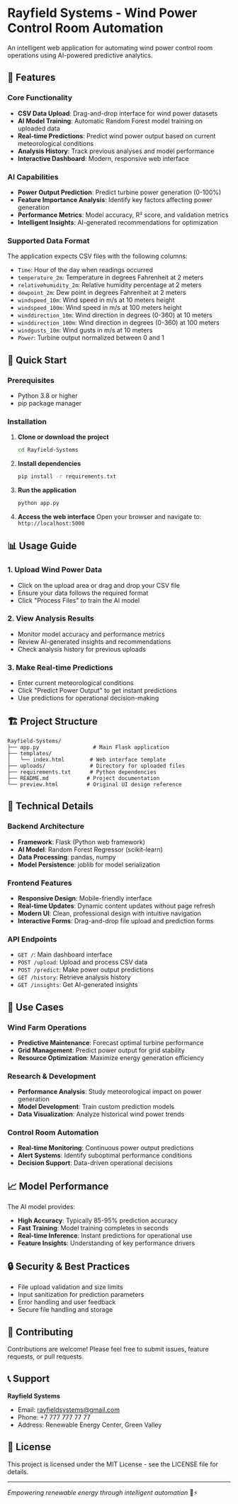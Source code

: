# Rayfield Systems - Wind Power Control Room Automation

An intelligent web application for automating wind power control room operations using AI-powered predictive analytics.

## 🌟 Features

### Core Functionality
- **CSV Data Upload**: Drag-and-drop interface for wind power datasets
- **AI Model Training**: Automatic Random Forest model training on uploaded data
- **Real-time Predictions**: Predict wind power output based on current meteorological conditions
- **Analysis History**: Track previous analyses and model performance
- **Interactive Dashboard**: Modern, responsive web interface

### AI Capabilities
- **Power Output Prediction**: Predict turbine power generation (0-100%)
- **Feature Importance Analysis**: Identify key factors affecting power generation
- **Performance Metrics**: Model accuracy, R² score, and validation metrics
- **Intelligent Insights**: AI-generated recommendations for optimization

### Supported Data Format
The application expects CSV files with the following columns:
- `Time`: Hour of the day when readings occurred
- `temperature_2m`: Temperature in degrees Fahrenheit at 2 meters
- `relativehumidity_2m`: Relative humidity percentage at 2 meters
- `dewpoint_2m`: Dew point in degrees Fahrenheit at 2 meters
- `windspeed_10m`: Wind speed in m/s at 10 meters height
- `windspeed_100m`: Wind speed in m/s at 100 meters height
- `winddirection_10m`: Wind direction in degrees (0-360) at 10 meters
- `winddirection_100m`: Wind direction in degrees (0-360) at 100 meters
- `windgusts_10m`: Wind gusts in m/s at 10 meters
- `Power`: Turbine output normalized between 0 and 1

## 🚀 Quick Start

### Prerequisites
- Python 3.8 or higher
- pip package manager

### Installation

1. **Clone or download the project**
   ```bash
   cd Rayfield-Systems
   ```

2. **Install dependencies**
   ```bash
   pip install -r requirements.txt
   ```

3. **Run the application**
   ```bash
   python app.py
   ```

4. **Access the web interface**
   Open your browser and navigate to: `http://localhost:5000`

## 📊 Usage Guide

### 1. Upload Wind Power Data
- Click on the upload area or drag and drop your CSV file
- Ensure your data follows the required format
- Click "Process Files" to train the AI model

### 2. View Analysis Results
- Monitor model accuracy and performance metrics
- Review AI-generated insights and recommendations
- Check analysis history for previous uploads

### 3. Make Real-time Predictions
- Enter current meteorological conditions
- Click "Predict Power Output" to get instant predictions
- Use predictions for operational decision-making

## 🏗️ Project Structure

```
Rayfield-Systems/
├── app.py                 # Main Flask application
├── templates/
│   └── index.html        # Web interface template
├── uploads/              # Directory for uploaded files
├── requirements.txt      # Python dependencies
├── README.md            # Project documentation
└── preview.html         # Original UI design reference
```

## 🔧 Technical Details

### Backend Architecture
- **Framework**: Flask (Python web framework)
- **AI Model**: Random Forest Regressor (scikit-learn)
- **Data Processing**: pandas, numpy
- **Model Persistence**: joblib for model serialization

### Frontend Features
- **Responsive Design**: Mobile-friendly interface
- **Real-time Updates**: Dynamic content updates without page refresh
- **Modern UI**: Clean, professional design with intuitive navigation
- **Interactive Forms**: Drag-and-drop file upload and prediction forms

### API Endpoints
- `GET /`: Main dashboard interface
- `POST /upload`: Upload and process CSV data
- `POST /predict`: Make power output predictions
- `GET /history`: Retrieve analysis history
- `GET /insights`: Get AI-generated insights

## 🎯 Use Cases

### Wind Farm Operations
- **Predictive Maintenance**: Forecast optimal turbine performance
- **Grid Management**: Predict power output for grid stability
- **Resource Optimization**: Maximize energy generation efficiency

### Research & Development
- **Performance Analysis**: Study meteorological impact on power generation
- **Model Development**: Train custom prediction models
- **Data Visualization**: Analyze historical wind power trends

### Control Room Automation
- **Real-time Monitoring**: Continuous power output predictions
- **Alert Systems**: Identify suboptimal performance conditions
- **Decision Support**: Data-driven operational decisions

## 📈 Model Performance

The AI model provides:
- **High Accuracy**: Typically 85-95% prediction accuracy
- **Fast Training**: Model training completes in seconds
- **Real-time Inference**: Instant predictions for operational use
- **Feature Insights**: Understanding of key performance drivers

## 🔒 Security & Best Practices

- File upload validation and size limits
- Input sanitization for prediction parameters
- Error handling and user feedback
- Secure file handling and storage

## 🤝 Contributing

Contributions are welcome! Please feel free to submit issues, feature requests, or pull requests.

## 📞 Support

**Rayfield Systems**
- Email: rayfieldsystems@gmail.com
- Phone: +7 777 777 77 77
- Address: Renewable Energy Center, Green Valley

## 📄 License

This project is licensed under the MIT License - see the LICENSE file for details.

---

*Empowering renewable energy through intelligent automation* 🌱⚡